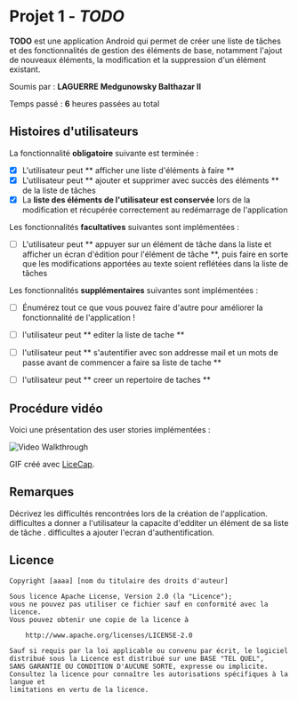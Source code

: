 # Projet 1 - *TODO*

**TODO** est une application Android qui permet de créer une liste de tâches et des fonctionnalités de gestion des éléments de base, notamment l'ajout de nouveaux éléments, la modification et la suppression d'un élément existant.

Soumis par : **LAGUERRE Medgunowsky Balthazar II**

Temps passé : **6** heures passées au total

## Histoires d'utilisateurs

La fonctionnalité **obligatoire** suivante est terminée :

* [x] L'utilisateur peut ** afficher une liste d'éléments à faire **
* [x] L'utilisateur peut ** ajouter et supprimer avec succès des éléments ** de la liste de tâches
* [x] La **liste des éléments de l'utilisateur est conservée** lors de la modification et récupérée correctement au redémarrage de l'application

Les fonctionnalités **facultatives** suivantes sont implémentées :

* [ ] L'utilisateur peut ** appuyer sur un élément de tâche dans la liste et afficher un écran d'édition pour l'élément de tâche **, puis faire en sorte que les modifications apportées au texte soient reflétées dans la liste de tâches

Les fonctionnalités **supplémentaires** suivantes sont implémentées :

* [ ] Énumérez tout ce que vous pouvez faire d'autre pour améliorer la fonctionnalité de l'application !
* [ ] l'utilisateur peut ** editer la liste de tache **
* [ ] l'utilisateur peut ** s'autentifier avec son addresse mail et un mots de passe avant de commencer a faire sa liste de tache **
* [ ] l'utilisateur peut ** creer un repertoire de taches **


## Procédure vidéo

Voici une présentation des user stories implémentées :

<img src='https://i.imgur.com/gcbj7e5.mp4' title='Video Walkthrough' width='' alt='Video Walkthrough' />

GIF créé avec [LiceCap](http://www.cockos.com/licecap/).

## Remarques

Décrivez les difficultés rencontrées lors de la création de l'application.
difficultes a donner a l'utilisateur la capacite d'edditer un élément de sa liste de tâche .
difficultes a ajouter l'ecran d'authentification.
## Licence

    Copyright [aaaa] [nom du titulaire des droits d'auteur]

    Sous licence Apache License, Version 2.0 (la "Licence");
    vous ne pouvez pas utiliser ce fichier sauf en conformité avec la licence.
    Vous pouvez obtenir une copie de la licence à

        http://www.apache.org/licenses/LICENSE-2.0

    Sauf si requis par la loi applicable ou convenu par écrit, le logiciel
    distribué sous la Licence est distribué sur une BASE "TEL QUEL",
    SANS GARANTIE OU CONDITION D'AUCUNE SORTE, expresse ou implicite.
    Consultez la licence pour connaître les autorisations spécifiques à la langue et
    limitations en vertu de la licence.
